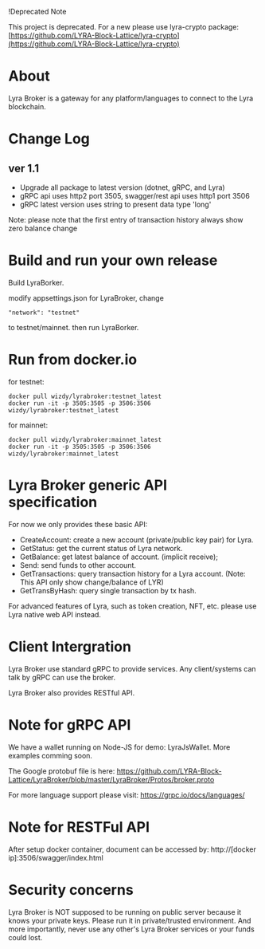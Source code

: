 !Deprecated Note

This project is deprecated. For a new please use lyra-crypto package: [https://github.com/LYRA-Block-Lattice/lyra-crypto](https://github.com/LYRA-Block-Lattice/lyra-crypto)

# About

Lyra Broker is a gateway for any platform/languages to connect to the Lyra blockchain.

# Change Log

## ver 1.1

* Upgrade all package to latest version (dotnet, gRPC, and Lyra)
* gRPC api uses http2 port 3505, swagger/rest api uses http1 port 3506
* gRPC latest version uses string to present data type 'long'

Note: please note that the first entry of transaction history always show zero balance change

# Build and run your own release

Build LyraBorker.

modify appsettings.json for LyraBroker, change

``"network": "testnet"``

to testnet/mainnet. then run LyraBorker.

# Run from docker.io

for testnet:

	docker pull wizdy/lyrabroker:testnet_latest
	docker run -it -p 3505:3505 -p 3506:3506 wizdy/lyrabroker:testnet_latest

for mainnet:
	
	docker pull wizdy/lyrabroker:mainnet_latest
	docker run -it -p 3505:3505 -p 3506:3506 wizdy/lyrabroker:mainnet_latest

# Lyra Broker generic API specification

For now we only provides these basic API:

* CreateAccount: create a new account (private/public key pair) for Lyra.
* GetStatus: get the current status of Lyra network.
* GetBalance: get latest balance of account. (implicit receive);
* Send: send funds to other account.
* GetTransactions: query transaction history for a Lyra account. (Note: This API only show change/balance of LYR)
* GetTransByHash: query single transaction by tx hash.

For advanced features of Lyra, such as token creation, NFT, etc. please use Lyra native web API instead.

# Client Intergration

Lyra Broker use standard gRPC to provide services. Any client/systems can talk by gRPC can use the broker.

Lyra Broker also provides RESTful API.

# Note for gRPC API

We have a wallet running on Node-JS for demo: LyraJsWallet. More examples comming soon.

The Google protobuf file is here: https://github.com/LYRA-Block-Lattice/LyraBroker/blob/master/LyraBroker/Protos/broker.proto

For more language support please visit: https://grpc.io/docs/languages/

# Note for RESTFul API

After setup docker container, document can be accessed by: http://[docker ip]:3506/swagger/index.html 

# Security concerns

Lyra Broker is NOT supposed to be running on public server because it knows your private keys. 
Please run it in private/trusted environment. And more importantly, never use any other's Lyra Broker services or your funds could lost.


